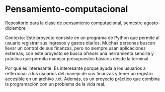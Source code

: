 # Pensamiento-computacional
Repositorio para la clase de pensamiento computacional, semestre agosto-diciembre

Contexto:
Este proyecto consiste en un programa de Python que permite al usuario registrar sus ingresos y gastos diarios. Muchas personas buscan llevar un control de sus finanzas, pero no siempre usan aplicaciones externas; con este proyecto se busca ofrecer una herramienta sencilla y práctica que permita manejar presupuestos básicos desde la terminal.

Por qué es interesante:
Es interesante porque ayuda a los usuarios a reflexionar a los usuarios del manejo de sus finanzas y tener un registro accesible en un archivo .txt. Además, es un proyecto práctico que combina la programación con un problema de la vida real.
